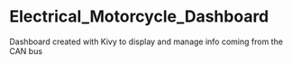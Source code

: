 # Electrical_Motorcycle_Dashboard
Dashboard created with Kivy to display and manage info coming from the CAN bus
